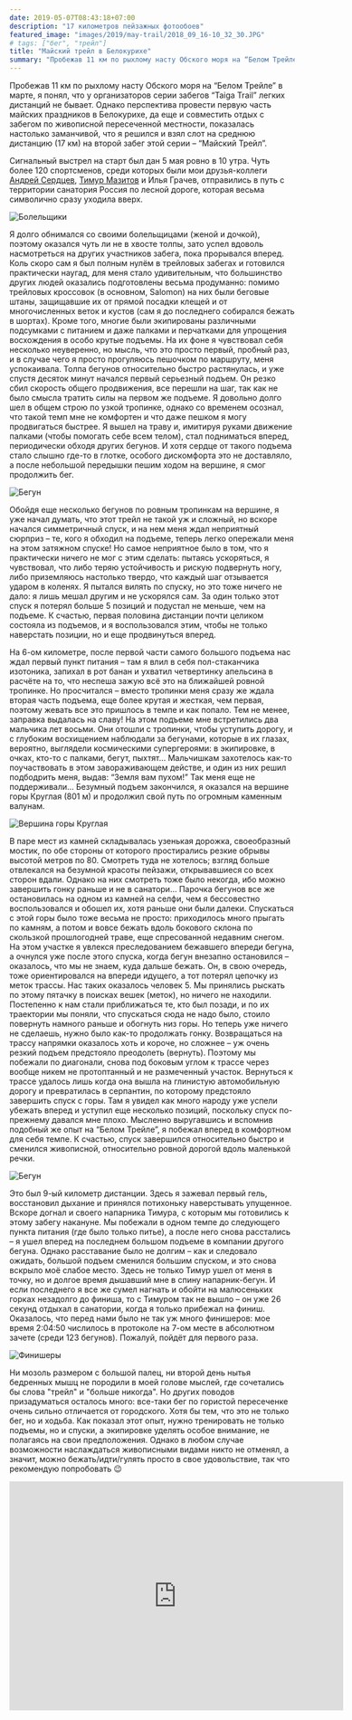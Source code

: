 ```yaml
---
date: 2019-05-07T08:43:18+07:00
description: "17 километров пейзажных фотообоев"
featured_image: "images/2019/may-trail/2018_09_16-10_32_30.JPG"
# tags: ["бег", "трейл"]
title: "Майский трейл в Белокурихе"
summary: "Пробежав 11 км по рыхлому насту Обского моря на “Белом Трейле” в марте, я понял, что у организаторов серии забегов “Taiga Trail” легких дистанций не бывает. Однако перспектива провести первую часть майских праздников в Белокурихе, да еще и совместить отдых с забегом по живописной пересеченной местности, показалась настолько заманчивой, что я решился и взял слот на среднюю дистанцию (17 км) на второй забег этой серии – “Майский Трейл”."
---
```


Пробежав 11 км по рыхлому насту Обского моря на “Белом Трейле” в марте, я понял, что у организаторов серии забегов “Taiga Trail” легких дистанций не бывает. Однако перспектива провести первую часть майских праздников в Белокурихе, да еще и совместить отдых с забегом по живописной пересеченной местности, показалась настолько заманчивой, что я решился и взял слот на среднюю дистанцию (17 км) на второй забег этой серии – “Майский Трейл”.

Сигнальный выстрел на старт был дан 5 мая ровно в 10 утра. Чуть более 120 спортсменов, среди которых были мои друзья-коллеги [Андрей Сердцев](https://www.strava.com/athletes/4409708), [Тимур Мазитов](https://www.strava.com/athletes/24745670) и Илья Грачев, отправились в путь с территории санатория Россия по лесной дороге, которая весьма символично сразу уходила вверх.

![Болельщики](/images/2019/may-trail/photo5370711163626695385.jpg)

Я долго обнимался со своими болельщицами (женой и дочкой), поэтому оказался чуть ли не в хвосте толпы, зато успел вдоволь насмотреться на других участников забега, пока прорывался вперед. Коль скоро сам я был полным нулём в трейловых забегах и готовился практически наугад, для меня стало удивительным, что большинство других людей оказались подготовлены весьма продуманно: помимо трейловых кроссовок (в основном, Salomon) на них были беговые штаны, защищавшие их от прямой посадки клещей и от многочисленных веток и кустов (сам я до последнего собирался бежать в шортах). Кроме того, многие были экипированы различными подсумками с питанием и даже палками и перчатками для упрощения восхождения в особо крутые подъемы. На их фоне я чувствовал себя несколько неуверенно, но мысль, что это просто первый, пробный раз, и в случае чего я просто прогуляюсь пешочком по маршруту, меня успокаивала. Толпа бегунов относительно быстро растянулась, и уже спустя десяток минут начался первый серьезный подъем. Он резко сбил скорость общего продвижения, все перешли на шаг, так как не было смысла тратить силы на первом же подъеме. Я довольно долго шел в общем строю по узкой тропинке, однако со временем осознал, что такой темп мне не комфортен и что даже пешком я могу продвигаться быстрее. Я вышел на траву и, имитируя руками движение палками (чтобы помогать себе всем телом), стал подниматься вперед, периодически обходя других бегунов. И хотя сердце от такого подъема стало слышно где-то в глотке, особого дискомфорта это не доставляло, а после небольшой передышки пешим ходом на вершине, я смог продолжить бег. 

![Бегун](/images/2019/may-trail/FETe0nuhNnA.jpg)

Обойдя еще несколько бегунов по ровным тропинкам на вершине, я уже начал думать, что этот трейл не такой уж и сложный, но вскоре начался симметричный спуск, и на нем меня ждал неприятный сюрприз – те, кого я обходил на подъеме, теперь легко опережали меня на этом затяжном спуске! Но самое неприятное было в том, что я практически ничего не мог с этим сделать: пытаясь ускоряться, я чувствовал, что либо теряю устойчивость и рискую подвернуть ногу, либо приземляюсь настолько твердо, что каждый шаг отзывается ударом в коленях. Я пытался вилять по спуску, но это тоже ничего не дало: я лишь мешал другим и не ускорялся сам. За один только этот спуск я потерял больше 5 позиций и подустал не меньше, чем на подъеме. К счастью, первая половина дистанции почти целиком состояла из подъемов, и я воспользовался этим, чтобы не только наверстать позиции, но и еще продвинуться вперед. 

На 6-ом километре, после первой части самого большого подъема нас ждал первый пункт питания – там я влил в себя пол-стаканчика изотоника, запихал в рот банан и ухватил четвертинку апельсина в расчёте на то, что неспеша зажую всё это на ближайшей ровной тропинке. Но просчитался – вместо тропинки меня сразу же ждала вторая часть подъема, еще более крутая и жесткая, чем первая, поэтому жевать все это пришлось в темпе и как попало. Тем не менее, заправка выдалась на славу! На этом подъеме мне встретились два мальчика лет восьми. Они отошли с тропинки, чтобы уступить дорогу, и с глубоким восхищением наблюдали за бегунами, которые в их глазах, вероятно, выглядели космическими супергероями: в экипировке, в очках, кто-то с палками, бегут, пыхтят… Мальчишкам захотелось как-то поучаствовать в этом завораживающем действе, и один из них решил подбодрить меня, выдав: “Земля вам пухом!” Так меня еще не поддерживали… Безумный подъем закончился, я оказался на вершине горы Круглая (801 м) и продолжил свой путь по огромным каменным валунам. 

![Вершина горы Круглая](/images/2019/may-trail/2018_09_16-16_47_24.JPG)

В паре мест из камней складывалась узенькая дорожка, своеобразный мостик, по обе стороны от которого простирались резкие обрывы высотой метров по 80. Смотреть туда не хотелось; взгляд больше отвлекался на безумной красоты пейзажи, открывавшиеся со всех сторон вдали. Однако на них смотреть тоже было некогда, ибо можно завершить гонку раньше и не в санатори… Парочка бегунов все же остановилась на одном из камней на селфи, чем я бессовестно воспользовался и обошел их, хотя раньше они были далеки. Спускаться с этой горы было тоже весьма не просто: приходилось много прыгать по камням, а потом и вовсе бежать вдоль бокового склона по скользкой прошлогодней траве, еще спресованной недавним снегом. На этом участке я увлекся преследованием бежавшего впереди бегуна, а очнулся уже после этого спуска, когда бегун внезапно остановился – оказалось, что мы не знаем, куда дальше бежать. Он, в свою очередь, тоже ориентировался на впереди идущего, а тот потерял цепочку из меток трассы. Нас таких оказалось человек 5. Мы принялись рыскать по этому пятачку в поисках вешек (меток), но ничего не находили. Постепенно к нам стали приближаться те, кто был позади, и по их траектории мы поняли, что спускаться сюда не надо было, стоило повернуть намного раньше и обогнуть низ горы. Но теперь уже ничего не сделаешь, нужно было как-то продолжать гонку. Возвращаться на трассу напрямки оказалось хоть и короче, но сложнее – уж очень резкий подъем предстояло преодолеть (вернуть). Поэтому мы побежали по диагонали, снова под боковым углом к трассе через вообще никем не протоптанный и не размеченный участок. Вернуться к трассе удалось лишь когда она вышла на глинистую автомобильную дорогу и превратилась в серпантин, по которому предстояло завершить спуск с горы. Там я увидел как много народу уже успели убежать вперед и уступил еще несколько позиций, поскольку спуск по-прежнему давался мне плохо. Мысленно выругавшись и вспомнив подобный же опыт на “Белом Трейле”, я побежал вперед в комфортном для себя темпе. К счастью, спуск завершился относительно быстро и сменился живописной, относительно ровной дорогой вдоль маленькой речки. 

![Бегун](/images/2019/may-trail/photo5370711163626695386.jpg)

Это был 9-ый километр дистанции. Здесь я зажевал первый гель, восстановил дыхание и принялся потихоньку наверстывать упущенное. Вскоре догнал и своего напарника Тимура, с которым мы готовились к этому забегу накануне. Мы побежали в одном темпе до следующего пункта питания (где было только питье), а после него снова расстались – я ушел вперед на последнем большом подъеме в компании другого бегуна. Однако расставание было не долгим – как и следовало ожидать, большой подъем сменился большим спуском, и это снова вскрыло моё слабое место. Здесь не только Тимур ушел от меня в точку, но и долгое время дышавший мне в спину напарник-бегун. И если последнего я все же сумел нагнать и обойти на малюсеньких горках незадолго до финиша, то с Тимуром так не вышло – он уже 26 секунд отдыхал в санатории, когда я только прибежал на финиш. Оказалось, что перед нами было не так уж много финишеров: мое время 2:04:50 числилось в протоколе на 7-ом месте в абсолютном зачете (среди 123 бегунов). Пожалуй, пойдёт для первого раза.

![Финишеры](/images/2019/may-trail/photo5370711163626695387.jpg)

Ни мозоль размером с большой палец, ни второй день нытья бедренных мышц не породили в моей голове мыслей, где сочетались бы слова "трейл" и "больше никогда". Но других поводов призадуматься осталось много: все-таки бег по гористой пересеченке очень сильно отличается от городского. Хотя бы тем, что это не только бег, но и ходьба. Как показал этот опыт, нужно тренировать не только подъемы, но и спуски, а экипировке уделять особое внимание, не полагаясь на свои предположения. Однако в любом случае возможности наслаждаться живописными видами никто не отменял, а значит, можно бежать/идти/гулять просто в свое удовольствие, так что рекомендую попробовать :wink:

<iframe height='405' width='590' frameborder='0' allowtransparency='true' scrolling='no' src='https://www.strava.com/activities/2342698150/embed/91b378c98e14b5e37e4710c81427eb17ff7c92a2'></iframe>